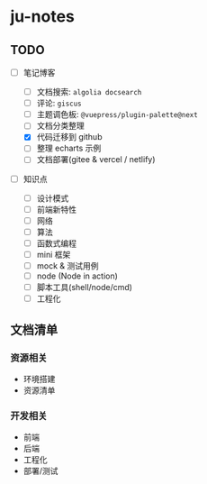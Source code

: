 # ju-notes

## TODO

- [ ] 笔记博客

  - [ ] 文档搜索: `algolia docsearch`
  - [ ] 评论: `giscus`
  - [ ] 主题调色板: `@vuepress/plugin-palette@next`
  - [ ] 文档分类整理
  - [x] 代码迁移到 github
  - [ ] 整理 echarts 示例
  - [ ] 文档部署(gitee & vercel / netlify)

- [ ] 知识点
  - [ ] 设计模式
  - [ ] 前端新特性
  - [ ] 网络
  - [ ] 算法
  - [ ] 函数式编程
  - [ ] mini 框架
  - [ ] mock & 测试用例
  - [ ] node (Node in action)
  - [ ] 脚本工具(shell/node/cmd)
  - [ ] 工程化

## 文档清单

### 资源相关

- 环境搭建
- 资源清单

### 开发相关

- 前端
- 后端
- 工程化
- 部署/测试
